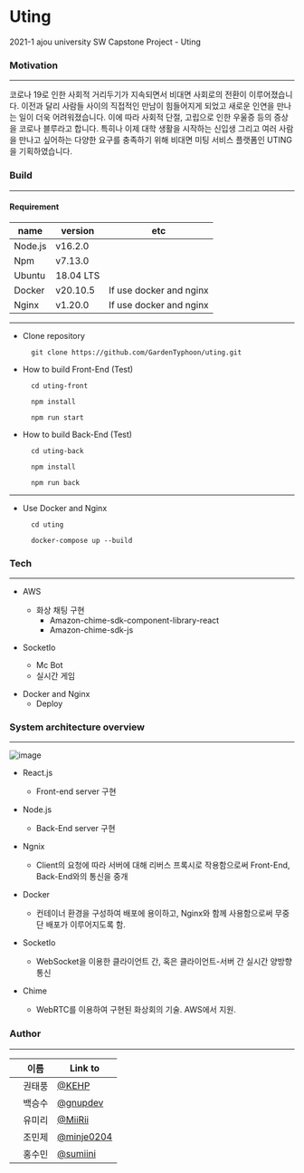 # Uting
2021-1 ajou university SW Capstone Project - Uting


### Motivation
---
코로나 19로 인한 사회적 거리두기가 지속되면서 비대면 사회로의 전환이 이루어졌습니다. 이전과 달리 사람들 사이의 직접적인 만남이 힘들어지게 되었고 새로운 인연을 만나는 일이 더욱 어려워졌습니다. 이에 따라 사회적 단절, 고립으로 인한 우울증 등의 증상을 코로나 블루라고 합니다. 특히나 이제 대학 생활을 시작하는 신입생 그리고 여러 사람을 만나고 싶어하는 다양한 요구를 충족하기 위해 비대면 미팅 서비스 플랫폼인 UTING을 기획하였습니다.

### Build
---
#### Requirement

|name|version|etc|
|------|---|---|
|Node.js|v16.2.0||
|Npm|v7.13.0||
|Ubuntu|18.04 LTS||
|Docker|v20.10.5|If use docker and nginx|
|Nginx|v1.20.0|If use docker and nginx|
---
* Clone repository

		git clone https://github.com/GardenTyphoon/uting.git

* How to build Front-End (Test)

		cd uting-front
        
        npm install
        
        npm run start

* How to build Back-End (Test)

		cd uting-back
        
        npm install
        
        npm run back
---

* Use Docker and Nginx

		cd uting
        
        docker-compose up --build
        

### Tech
---
+ AWS
	+ 화상 채팅 구현
		+ Amazon-chime-sdk-component-library-react
 		+ Amazon-chime-sdk-js

+ SocketIo
	+ Mc Bot
	+ 실시간 게임


* Docker and Nginx  
	+ Deploy




### System architecture overview
---
![image](https://user-images.githubusercontent.com/76544552/120697755-1396b500-c4e9-11eb-86e3-db2f0ff8acac.png)


* React.js
	* Front-end server 구현

* Node.js
	* Back-End server 구현

* Ngnix 
	* Client의 요청에 따라 서버에 대해 리버스 프록시로 작용함으로써 Front-End, Back-End와의 통신을 중개

* Docker
	*  컨테이너 환경을 구성하여 배포에 용이하고, Nginx와 함께 사용함으로써 무중단 배포가 이루어지도록 함.
* SocketIo
	*  WebSocket을 이용한 클라이언트 간, 혹은 클라이언트-서버 간 실시간 양방향 통신
* Chime
	* WebRTC를 이용하여 구현된 화상회의 기술. AWS에서 지원.

### Author
---

|   |이름|Link to|
|------|---|---|
||권태풍|[@KEHP](https://github.com/KEHP-K)|
||백승수|[@gnupdev](https://github.com/gnupdev)|
||유미리|[@MiiRii](https://github.com/MiiiRiii)|
||조민제|[@minje0204](https://github.com/minje0204)|
||홍수민|[@sumiini](https://github.com/sumiini)|


